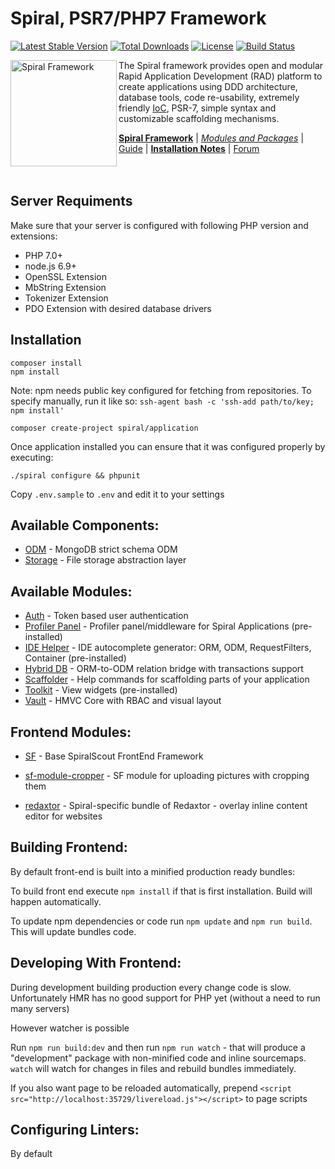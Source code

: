 Spiral, PSR7/PHP7 Framework
=======================
[![Latest Stable Version](https://poser.pugx.org/spiral/application/v/stable)](https://packagist.org/packages/spiral/application) [![Total Downloads](https://poser.pugx.org/spiral/application/downloads)](https://packagist.org/packages/spiral/application) [![License](https://poser.pugx.org/spiral/application/license)](https://packagist.org/packages/spiral/application) [![Build Status](https://travis-ci.org/spiral/application.svg?branch=master)](https://travis-ci.org/spiral/application)

<img src="https://raw.githubusercontent.com/spiral/guide/master/resources/logo.png" height="170px" alt="Spiral Framework" align="left"/>

The Spiral framework provides open and modular Rapid Application Development (RAD) platform to create applications using DDD architecture, database tools, code re-usability, extremely friendly [IoC](https://github.com/container-interop/container-interop), PSR-7, simple syntax and customizable scaffolding mechanisms. 

[**Spiral Framework**](https://github.com/spiral/spiral) | [*Modules and Packages*](https://github.com/spiral-modules) | [Guide](https://github.com/spiral/guide) | [**Installation Notes**](https://github.com/spiral/guide/blob/master/installation.md) | [Forum](https://groups.google.com/forum/#!forum/spiral-framework)
<br/><br/><br/>

Server Requiments
--------
Make sure that your server is configured with following PHP version and extensions:
* PHP 7.0+
* node.js 6.9+ 
* OpenSSL Extension
* MbString Extension
* Tokenizer Extension
* PDO Extension with desired database drivers

Installation
--------

```
composer install
npm install
```

Note: npm needs public key configured for fetching from repositories.
To specify manually, run it like so: `ssh-agent bash -c 'ssh-add path/to/key; npm install'`

```
composer create-project spiral/application
```

Once application installed you can ensure that it was configured properly by executing:
```
./spiral configure && phpunit
```

Copy `.env.sample` to `.env` and edit it to your settings

Available Components:
--------
- [ODM](https://github.com/spiral/odm) - MongoDB strict schema ODM
- [Storage](https://github.com/spiral/storage) - File storage abstraction layer

Available Modules:
--------
- [Auth](https://github.com/spiral-modules/auth) - Token based user authentication
- [Profiler Panel](https://github.com/spiral-modules/profiler) - Profiler panel/middleware for Spiral Applications (pre-installed)
- [IDE Helper](https://github.com/spiral-modules/ide-helper) - IDE autocomplete generator: ORM, ODM, RequestFilters, Container  (pre-installed)
- [Hybrid DB](https://github.com/spiral-modules/hybrid-db) - ORM-to-ODM relation bridge with transactions support
- [Scaffolder](https://github.com/spiral-modules/scaffolder) - Help commands for scaffolding parts of your application
- [Toolkit](https://github.com/spiral-modules/toolkit) - View widgets (pre-installed)
- [Vault](https://github.com/spiral-modules/vault) - HMVC Core with RBAC and visual layout

Frontend Modules:
--------

- [SF](https://github.com/sfjs/sf.js) - Base SpiralScout FrontEnd Framework
- [sf-module-cropper](https://github.com/sfjs/sf-module-cropper) - SF module for uploading pictures with cropping them

- [redaxtor](https://github.com/redaxtor/redaxtor-spiral-bridge) - Spiral-specific bundle of Redaxtor - overlay inline content editor for websites


Building Frontend:
--------

By default front-end is built into a minified production ready bundles:

To build front end execute `npm install` if that is first installation. Build will happen automatically.

To update npm dependencies or code run `npm update` and `npm run build`. This will update bundles code.


Developing With Frontend:
--------

During development building production every change code is slow. Unfortunately HMR has no good support for PHP yet (without a need to run many servers)
 
However watcher is possible

Run `npm run build:dev` and then run `npm run watch` - that will produce a "development" package with non-minified code and inline sourcemaps. `watch` will watch for changes in files and rebuild bundles immediately. 

If you also want page to be reloaded automatically, prepend `<script src="http://localhost:35729/livereload.js"></script>` to page scripts




Configuring Linters:
--------

By default